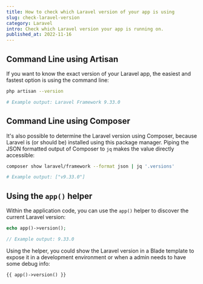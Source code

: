 ```yaml
---
title: How to check which Laravel version of your app is using
slug: check-laravel-version
category: Laravel
intro: Check which Laravel version your app is running on.
published_at: 2022-11-16
---
```


## Command Line using Artisan

If you want to know the exact version of your Laravel app, the easiest and fastest option is using the command line:

```bash
php artisan --version

# Example output: Laravel Framework 9.33.0
```

## Command Line using Composer

It's also possible to determine the Laravel version using Composer, because Laravel is (or should be) installed using this package manager. Piping the JSON formatted output of Composer to `jq` makes the value directly accessible:

```bash
composer show laravel/framework --format json | jq '.versions'

# Example output: ["v9.33.0"]
```

## Using the `app()` helper

Within the application code, you can use the `app()` helper to discover the current Laravel version:

```php
echo app()->version();

// Example output: 9.33.0
```

Using the helper, you could show the Laravel version in a Blade template to expose it in a development environment or when a admin needs to have some debug info:

```php
{{ app()->version() }}
```
